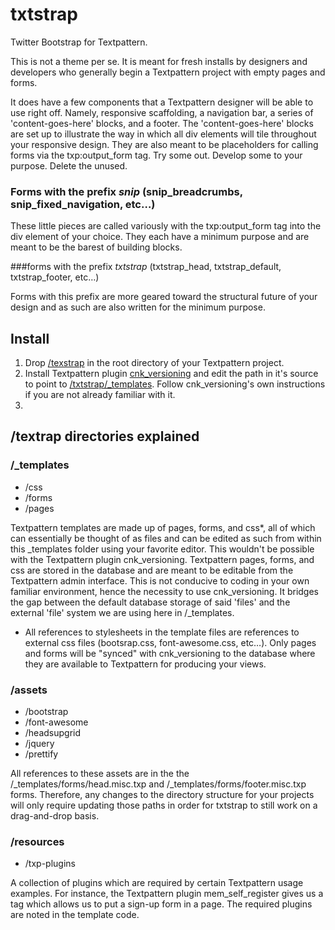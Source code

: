 txtstrap
========

Twitter Bootstrap for Textpattern.

This is not a theme per se. It is meant for fresh installs by designers and developers who generally begin a Textpattern project with empty pages and forms.

It does have a few components that a Textpattern designer will be able to use right off. Namely, responsive scaffolding, a navigation bar, a series of 'content-goes-here' blocks, and a footer. The 'content-goes-here' blocks are set up to illustrate the way in which all div elements will tile throughout your responsive design. They are also meant to be placeholders for calling forms via the txp:output_form tag. Try some out. Develop some to your purpose. Delete the unused.

### Forms with the prefix *snip* (snip_breadcrumbs, snip_fixed_navigation, etc…) 

These little pieces are called variously with the txp:output_form tag into the div element of your choice. They each have a minimum purpose and are meant to be the barest of building blocks.

###forms with the prefix *txtstrap* (txtstrap_head, txtstrap_default, txtstrap_footer, etc…)

Forms with this prefix are more geared toward the structural future of your design and as such are also written for the minimum purpose. 

## Install

1. Drop [/texstrap](https://github.com/whaleen/txtstrap) in the root directory of your Textpattern project.
2. Install Textpattern plugin [cnk_versioning](https://gist.github.com/4128491) and edit the path in it's source to point to [/txtstrap/_templates](https://github.com/whaleen/txtstrap/tree/master/_templates). Follow cnk_versioning's own instructions if you are not already familiar with it.
3. 


## /textrap directories explained

### /_templates

* /css
* /forms
* /pages

Textpattern templates are made up of pages, forms, and css*, all of which can essentially be thought of as files and can be edited as such from within this _templates folder using your favorite editor. This wouldn't be possible with the Textpattern plugin cnk_versioning. Textpattern pages, forms, and css are stored in the database and are meant to be editable from the Textpattern admin interface. This is not conducive to coding in your own familiar environment, hence the necessity to use cnk_versioning. It bridges the gap between the default database storage of said 'files' and the external 'file' system we are using here in /_templates.

* All references to stylesheets in the template files are references to external css files (bootsrap.css, font-awesome.css, etc…). Only pages and forms will be "synced" with cnk_versioning to the database where they are available to Textpattern for producing your views.

### /assets

* /bootstrap
* /font-awesome
* /headsupgrid
* /jquery
* /prettify

All references to these assets are in the the /_templates/forms/head.misc.txp and /_templates/forms/footer.misc.txp forms. Therefore, any changes to the directory structure for your projects will only require updating those paths in order for txtstrap to still work on a  drag-and-drop basis.

### /resources

* /txp-plugins

A collection of plugins which are required by certain Textpattern usage examples. For instance, the Textpattern plugin mem_self_register gives us a tag which allows us to put a sign-up form in a page. The required plugins are noted in the template code.